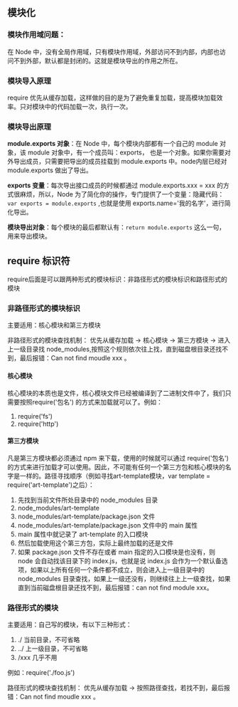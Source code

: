 ## 模块化

### 模块作用域问题：

在 Node 中，没有全局作用域，只有模块作用域，外部访问不到内部，内部也访问不到外部，默认都是封闭的。这就是模块导出的作用之所在。

### 模块导入原理

require 优先从缓存加载，这样做的目的是为了避免重复加载，提高模块加载效率。只对模块中的代码加载一次，执行一次。

### 模块导出原理

**module.exports 对象**：在 Node 中，每个模块内部都有一个自己的 module 对象，该 module 对象中，有一个成员叫：exports， 也是一个对象。如果你需要对外导出成员，只需要把导出的成员挂载到 module.exports 中。node内层已经对 module.exports 做出了导出。

**exports 变量**：每次导出接口成员的时候都通过 module.exports.xxx = xxx 的方式很麻烦，所以，Node 为了简化你的操作，专门提供了一个变量：隐藏代码：`var exports = module.exports` ,也就是使用 exports.name='我的名字'，进行简化导出。

**模块导出对象**：每个模块的最后都默认有：`return module.exports` 这么一句，用来导出模块。

## require 标识符

require后面是可以跟两种形式的模块标识：非路径形式的模块标识和路径形式的模块

### 非路径形式的模块标识

主要适用：核心模块和第三方模块

非路径形式的模块查找机制： 优先从缓存加载 -> 核心模块 -> 第三方模块 -> 进入上一级目录找 node_modules,按照这个规则依次往上找，直到磁盘根目录还找不到，最后报错：Can not find moudle xxx 。

#### 核心模块

核心模块的本质也是文件，核心模块文件已经被编译到了二进制文件中了，我们只需要按照require('包名') 的方式来加载就可以了。例如：
1. require('fs')
1. require('http')

#### 第三方模块

凡是第三方模块都必须通过 npm 来下载，使用的时候就可以通过 require('包名') 的方式来进行加载才可以使用。因此，不可能有任何一个第三方包和核心模块的名字是一样的。路径寻找顺序（例如寻找art-template模块，var template = require('art-template')之后）：
1. 先找到当前文件所处目录中的 node_modules 目录
1. node_modules/art-template
1. node_modules/art-template/package.json 文件
1. node_modules/art-template/package.json 文件中的 main 属性
1. main 属性中就记录了 art-template 的入口模块
1. 然后加载使用这个第三方包，实际上最终加载的还是文件
1. 如果 package.json 文件不存在或者 main 指定的入口模块是也没有，则 node 会自动找该目录下的 index.js，也就是说 index.js 会作为一个默认备选项，如果以上所有任何一个条件都不成立，则会进入上一级目录中的 node_modules 目录查找，如果上一级还没有，则继续往上上一级查找，如果直到当前磁盘根目录还找不到，最后报错：can not find module xxx。

### 路径形式的模块

主要适用：自己写的模块，有以下三种形式：
1. ./ 当前目录，不可省略
1. ../ 上一级目录，不可省略
1. /xxx 几乎不用

例如：require('./foo.js')

路径形式的模块查找机制： 优先从缓存加载 -> 按照路径查找，若找不到，最后报错：Can not find moudle xxx 。


